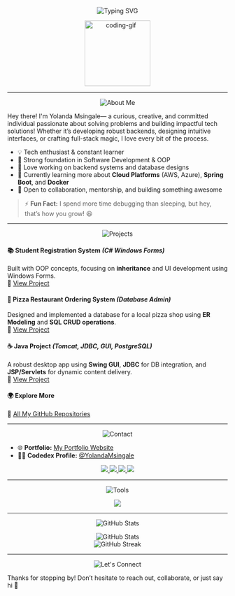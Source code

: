 <!-- ANIMATED MAIN TITLE -->
<p align="center">
  <img src="https://readme-typing-svg.herokuapp.com?font=Fira+Code&duration=3000&pause=1000&color=F70000&center=true&vCenter=true&multiline=true&width=800&height=80&lines=Hi+%F0%9F%91%8B%2C+I'm+Yolanda+Msingale;💻+Software+Development+Enthusiast+|+%F0%9F%8E%93+IT+Graduate+in+the+Making" alt="Typing SVG" />
</p>

<!-- CODING GIF -->
<p align="center">
  <img src="https://i.imgflip.com/65efzo.gif" height="150" alt="coding-gif" />
</p>

---

<!-- ABOUT ME SECTION -->
<p align="center">
  <img src="https://readme-typing-svg.herokuapp.com?font=Fira+Code&size=22&pause=1000&color=00A1F7&center=true&vCenter=true&width=400&lines=%F0%9F%91%A9%E2%80%8D%F0%9F%92%BB+About+Me" alt="About Me" />
</p>

Hey there! I'm Yolanda Msingale— a curious, creative, and committed individual passionate about solving problems and building impactful tech solutions! Whether it’s developing robust backends, designing intuitive interfaces, or crafting full-stack magic, I love every bit of the process.  

- 💡 Tech enthusiast & constant learner  
- 🧠 Strong foundation in Software Development & OOP  
- 🔧 Love working on backend systems and database designs  
- 🌱 Currently learning more about **Cloud Platforms** (AWS, Azure), **Spring Boot**, and **Docker**  
- 🤝 Open to collaboration, mentorship, and building something awesome  

> ⚡ **Fun Fact:** I spend more time debugging than sleeping, but hey, that’s how you grow! 😆  




---

<!-- PROJECTS SECTION -->
<p align="center">
  <img src="https://readme-typing-svg.herokuapp.com?font=Fira+Code&size=22&pause=1000&color=FFC107&center=true&vCenter=true&width=500&lines=%F0%9F%9A%80+Projects+I'm+Proud+Of" alt="Projects" />
</p>

#### 📚 Student Registration System *(C# Windows Forms)*  
Built with OOP concepts, focusing on **inheritance** and UI development using Windows Forms.  
🔗 [View Project](https://github.com/YolandaMsingale/Programming-Project-CSHARP.git)

#### 🍕 Pizza Restaurant Ordering System *(Database Admin)*  
Designed and implemented a database for a local pizza shop using **ER Modeling** and **SQL CRUD operations**.  
🔗 [View Project](https://github.com/YolandaMsingale/Database-Administration-Project.git)

#### ☕ Java Project *(Tomcat, JDBC, GUI, PostgreSQL)*  
A robust desktop app using **Swing GUI**, **JDBC** for DB integration, and **JSP/Servlets** for dynamic content delivery.  
🔗 [View Project](https://github.com/YolandaMsingale/Java-Project.git)

#### 🌍 Explore More  
📂 [All My GitHub Repositories](https://github.com/YolandaMsingale?tab=repositories)

---

<!-- CONTACT SECTION -->
<p align="center">
  <img src="https://readme-typing-svg.herokuapp.com?font=Fira+Code&size=22&pause=1000&color=FA4EAB&center=true&vCenter=true&width=400&lines=%F0%9F%93%AB+How+to+Reach+Me" alt="Contact" />
</p>

- 🌐 **Portfolio:** [My Portfolio Website](https://thunderous-haupia-2c76e2.netlify.app/)  
- 🧑‍💻 **Codedex Profile:** [@YolandaMsingale](https://www.codedex.io/@YolandaMsingale)

<p align="center">
  <a href="mailto:yolandamsingale@gmail.com">
    <img src="https://img.shields.io/badge/Email-D14836?style=for-the-badge&logo=gmail&logoColor=white" />
  </a>
  <a href="https://www.linkedin.com/in/yolanda-msingale-b7b77a302" target="_blank">
    <img src="https://img.shields.io/badge/LinkedIn-0077B5?style=for-the-badge&logo=linkedin&logoColor=white" />
  </a>
  <a href="https://github.com/YolandaMsingale" target="_blank">
    <img src="https://img.shields.io/badge/GitHub-100000?style=for-the-badge&logo=github&logoColor=white" />
  </a>
  <a href="https://www.instagram.com/just.bladeee/profilecard/?igsh=MWdxbjlmdTIxeDR3aA%3D%3D" target="_blank">
    <img src="https://img.shields.io/badge/Instagram-E4405F?style=for-the-badge&logo=instagram&logoColor=white" />
  </a>
</p>

---

<!-- TECHNOLOGIES SECTION -->
<p align="center">
  <img src="https://readme-typing-svg.herokuapp.com?font=Fira+Code&size=22&pause=1000&color=4B93FF&center=true&vCenter=true&width=400&lines=%F0%9F%9B%A0%EF%B8%8F+Technologies+%26+Tools+I+Use" alt="Tools" />
</p>

<p align="center">
  <img src="https://skillicons.dev/icons?i=java,cs,cpp,py,js,ts,html,css,bootstrap,nodejs,react,mysql,postgres,mongodb,sqlite,docker,aws,azure,figma,git,vscode,androidstudio,spring" />
</p>

---

<!-- GITHUB STATS -->
<p align="center">
  <img src="https://readme-typing-svg.herokuapp.com?font=Fira+Code&size=22&pause=1000&color=39FF14&center=true&vCenter=true&width=400&lines=%F0%9F%93%8A+GitHub+Stats" alt="GitHub Stats" />
</p>

<p align="center">
  <img src="https://github-readme-stats.vercel.app/api?username=YolandaMsingale&show_icons=true&theme=tokyonight" alt="GitHub Stats" />
  <br />
  <img src="https://github-readme-streak-stats.herokuapp.com/?user=YolandaMsingale&theme=tokyonight" alt="GitHub Streak" />
</p>

---

<!-- FINAL CTA -->
<p align="center">
  <img src="https://readme-typing-svg.herokuapp.com?font=Fira+Code&size=22&pause=1000&color=FFA500&center=true&vCenter=true&width=600&lines=%F0%9F%8C%9F+Let's+Connect+%26+Build+Something+Awesome!" alt="Let's Connect" />
</p>

Thanks for stopping by! Don’t hesitate to reach out, collaborate, or just say hi 👋
